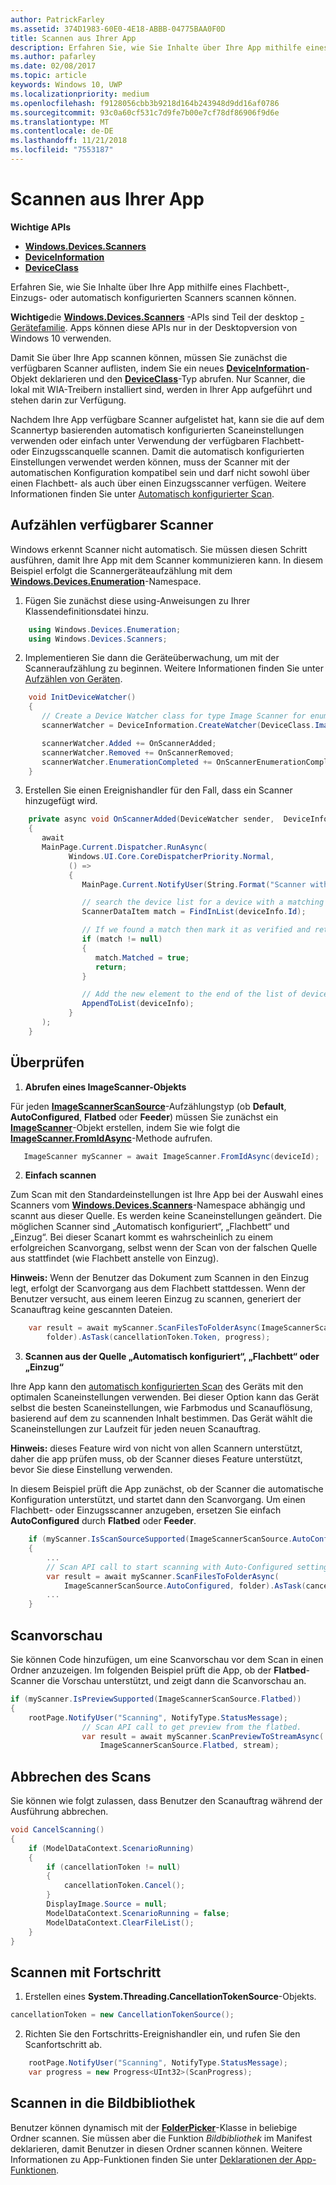 ```yaml
---
author: PatrickFarley
ms.assetid: 374D1983-60E0-4E18-ABBB-04775BAA0F0D
title: Scannen aus Ihrer App
description: Erfahren Sie, wie Sie Inhalte über Ihre App mithilfe eines Flachbett-, Einzugs- oder automatisch konfigurierten Scanners scannen können.
ms.author: pafarley
ms.date: 02/08/2017
ms.topic: article
keywords: Windows 10, UWP
ms.localizationpriority: medium
ms.openlocfilehash: f9128056cbb3b9218d164b243948d9dd16af0786
ms.sourcegitcommit: 93c0a60cf531c7d9fe7b00e7cf78df86906f9d6e
ms.translationtype: MT
ms.contentlocale: de-DE
ms.lasthandoff: 11/21/2018
ms.locfileid: "7553187"
---
```

# <a name="scan-from-your-app"></a>Scannen aus Ihrer App


**Wichtige APIs**

-   [**Windows.Devices.Scanners**](https://msdn.microsoft.com/library/windows/apps/Dn264250)
-   [**DeviceInformation**](https://msdn.microsoft.com/library/windows/apps/BR225393)
-   [**DeviceClass**](https://msdn.microsoft.com/library/windows/apps/BR225381)

Erfahren Sie, wie Sie Inhalte über Ihre App mithilfe eines Flachbett-, Einzugs- oder automatisch konfigurierten Scanners scannen können.

**Wichtige**die [**Windows.Devices.Scanners**](https://msdn.microsoft.com/library/windows/apps/Dn264250) -APIs sind Teil der desktop [-Gerätefamilie](https://msdn.microsoft.com/library/windows/apps/Dn894631). Apps können diese APIs nur in der Desktopversion von Windows 10 verwenden.

Damit Sie über Ihre App scannen können, müssen Sie zunächst die verfügbaren Scanner auflisten, indem Sie ein neues [**DeviceInformation**](https://msdn.microsoft.com/library/windows/apps/BR225393)-Objekt deklarieren und den [**DeviceClass**](https://msdn.microsoft.com/library/windows/apps/BR225381)-Typ abrufen. Nur Scanner, die lokal mit WIA-Treibern installiert sind, werden in Ihrer App aufgeführt und stehen darin zur Verfügung.

Nachdem Ihre App verfügbare Scanner aufgelistet hat, kann sie die auf dem Scannertyp basierenden automatisch konfigurierten Scaneinstellungen verwenden oder einfach unter Verwendung der verfügbaren Flachbett- oder Einzugsscanquelle scannen. Damit die automatisch konfigurierten Einstellungen verwendet werden können, muss der Scanner mit der automatischen Konfiguration kompatibel sein und darf nicht sowohl über einen Flachbett- als auch über einen Einzugsscanner verfügen. Weitere Informationen finden Sie unter [Automatisch konfigurierter Scan](https://msdn.microsoft.com/library/windows/hardware/Ff539393).

## <a name="enumerate-available-scanners"></a>Aufzählen verfügbarer Scanner

Windows erkennt Scanner nicht automatisch. Sie müssen diesen Schritt ausführen, damit Ihre App mit dem Scanner kommunizieren kann. In diesem Beispiel erfolgt die Scannergeräteaufzählung mit dem [**Windows.Devices.Enumeration**](https://msdn.microsoft.com/library/windows/apps/BR225459)-Namespace.

1.  Fügen Sie zunächst diese using-Anweisungen zu Ihrer Klassendefinitionsdatei hinzu.

``` csharp
    using Windows.Devices.Enumeration;
    using Windows.Devices.Scanners;
```

2.  Implementieren Sie dann die Geräteüberwachung, um mit der Scanneraufzählung zu beginnen. Weitere Informationen finden Sie unter [Aufzählen von Geräten](enumerate-devices.md).

```csharp
    void InitDeviceWatcher()
    {
       // Create a Device Watcher class for type Image Scanner for enumerating scanners
       scannerWatcher = DeviceInformation.CreateWatcher(DeviceClass.ImageScanner);

       scannerWatcher.Added += OnScannerAdded;
       scannerWatcher.Removed += OnScannerRemoved;
       scannerWatcher.EnumerationCompleted += OnScannerEnumerationComplete;
    }
```

3.  Erstellen Sie einen Ereignishandler für den Fall, dass ein Scanner hinzugefügt wird.

```csharp
    private async void OnScannerAdded(DeviceWatcher sender,  DeviceInformation deviceInfo)
    {
       await
       MainPage.Current.Dispatcher.RunAsync(
             Windows.UI.Core.CoreDispatcherPriority.Normal,
             () =>
             {
                MainPage.Current.NotifyUser(String.Format("Scanner with device id {0} has been added", deviceInfo.Id), NotifyType.StatusMessage);

                // search the device list for a device with a matching device id
                ScannerDataItem match = FindInList(deviceInfo.Id);

                // If we found a match then mark it as verified and return
                if (match != null)
                {
                   match.Matched = true;
                   return;
                }

                // Add the new element to the end of the list of devices
                AppendToList(deviceInfo);
             }
       );
    }
```

## <a name="scan"></a>Überprüfen

1.  **Abrufen eines ImageScanner-Objekts**

Für jeden [**ImageScannerScanSource**](https://msdn.microsoft.com/library/windows/apps/Dn264238)-Aufzählungstyp (ob **Default**, **AutoConfigured**, **Flatbed** oder **Feeder**) müssen Sie zunächst ein [**ImageScanner**](https://msdn.microsoft.com/library/windows/apps/Dn263806)-Objekt erstellen, indem Sie wie folgt die [**ImageScanner.FromIdAsync**](https://msdn.microsoft.com/library/windows/apps/windows.devices.scanners.imagescanner.fromidasync)-Methode aufrufen.

 ```csharp
    ImageScanner myScanner = await ImageScanner.FromIdAsync(deviceId);
 ```

2.  **Einfach scannen**

Zum Scan mit den Standardeinstellungen ist Ihre App bei der Auswahl eines Scanners vom [**Windows.Devices.Scanners**](https://msdn.microsoft.com/library/windows/apps/Dn264250)-Namespace abhängig und scannt aus dieser Quelle. Es werden keine Scaneinstellungen geändert. Die möglichen Scanner sind „Automatisch konfiguriert“, „Flachbett“ und „Einzug“. Bei dieser Scanart kommt es wahrscheinlich zu einem erfolgreichen Scanvorgang, selbst wenn der Scan von der falschen Quelle aus stattfindet (wie Flachbett anstelle von Einzug).

**Hinweis:** Wenn der Benutzer das Dokument zum Scannen in den Einzug legt, erfolgt der Scanvorgang aus dem Flachbett stattdessen. Wenn der Benutzer versucht, aus einem leeren Einzug zu scannen, generiert der Scanauftrag keine gescannten Dateien.
 
```csharp
    var result = await myScanner.ScanFilesToFolderAsync(ImageScannerScanSource.Default,
        folder).AsTask(cancellationToken.Token, progress);
```

3.  **Scannen aus der Quelle „Automatisch konfiguriert“, „Flachbett“ oder „Einzug“**

Ihre App kann den [automatisch konfigurierten Scan](https://msdn.microsoft.com/library/windows/hardware/Ff539393) des Geräts mit den optimalen Scaneinstellungen verwenden. Bei dieser Option kann das Gerät selbst die besten Scaneinstellungen, wie Farbmodus und Scanauflösung, basierend auf dem zu scannenden Inhalt bestimmen. Das Gerät wählt die Scaneinstellungen zur Laufzeit für jeden neuen Scanauftrag.

**Hinweis:** dieses Feature wird von nicht von allen Scannern unterstützt, daher die app prüfen muss, ob der Scanner dieses Feature unterstützt, bevor Sie diese Einstellung verwenden.

In diesem Beispiel prüft die App zunächst, ob der Scanner die automatische Konfiguration unterstützt, und startet dann den Scanvorgang. Um einen Flachbett- oder Einzugsscanner anzugeben, ersetzen Sie einfach **AutoConfigured** durch **Flatbed** oder **Feeder**.

```csharp
    if (myScanner.IsScanSourceSupported(ImageScannerScanSource.AutoConfigured))
    {
        ...
        // Scan API call to start scanning with Auto-Configured settings.
        var result = await myScanner.ScanFilesToFolderAsync(
            ImageScannerScanSource.AutoConfigured, folder).AsTask(cancellationToken.Token, progress);
        ...
    }
```

## <a name="preview-the-scan"></a>Scanvorschau

Sie können Code hinzufügen, um eine Scanvorschau vor dem Scan in einen Ordner anzuzeigen. Im folgenden Beispiel prüft die App, ob der **Flatbed**-Scanner die Vorschau unterstützt, und zeigt dann die Scanvorschau an.

```csharp
if (myScanner.IsPreviewSupported(ImageScannerScanSource.Flatbed))
{
    rootPage.NotifyUser("Scanning", NotifyType.StatusMessage);
                // Scan API call to get preview from the flatbed.
                var result = await myScanner.ScanPreviewToStreamAsync(
                    ImageScannerScanSource.Flatbed, stream);
```

## <a name="cancel-the-scan"></a>Abbrechen des Scans

Sie können wie folgt zulassen, dass Benutzer den Scanauftrag während der Ausführung abbrechen.

```csharp
void CancelScanning()
{
    if (ModelDataContext.ScenarioRunning)
    {
        if (cancellationToken != null)
        {
            cancellationToken.Cancel();
        }                
        DisplayImage.Source = null;
        ModelDataContext.ScenarioRunning = false;
        ModelDataContext.ClearFileList();
    }
}
```

## <a name="scan-with-progress"></a>Scannen mit Fortschritt

1.  Erstellen eines **System.Threading.CancellationTokenSource**-Objekts.

```csharp
cancellationToken = new CancellationTokenSource();
```

2.  Richten Sie den Fortschritts-Ereignishandler ein, und rufen Sie den Scanfortschritt ab.

```csharp
    rootPage.NotifyUser("Scanning", NotifyType.StatusMessage);
    var progress = new Progress<UInt32>(ScanProgress);
```

## <a name="scanning-to-the-pictures-library"></a>Scannen in die Bildbibliothek

Benutzer können dynamisch mit der [**FolderPicker**](https://msdn.microsoft.com/library/windows/apps/BR207881)-Klasse in beliebige Ordner scannen. Sie müssen aber die Funktion *Bildbibliothek* im Manifest deklarieren, damit Benutzer in diesen Ordner scannen können. Weitere Informationen zu App-Funktionen finden Sie unter [Deklarationen der App-Funktionen](https://msdn.microsoft.com/library/windows/apps/Mt270968).
